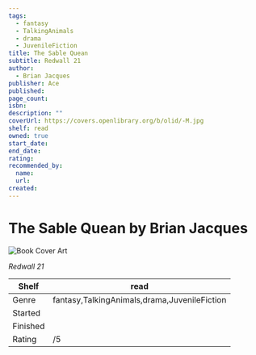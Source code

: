 ```yaml
---
tags:
  - fantasy
  - TalkingAnimals
  - drama
  - JuvenileFiction
title: The Sable Quean
subtitle: Redwall 21
author:
  - Brian Jacques
publisher: Ace
published:
page_count:
isbn:
description: ""
coverUrl: https://covers.openlibrary.org/b/olid/-M.jpg
shelf: read
owned: true
start_date:
end_date:
rating:
recommended_by:
  name:
  url:
created:
---
```


# The Sable Quean by Brian Jacques

![Book Cover Art](https://covers.openlibrary.org/b/olid/-M.jpg)

_Redwall 21_

| Shelf | read |
| --- | --- |
| Genre | fantasy,TalkingAnimals,drama,JuvenileFiction |
| Started |  |
| Finished |  |
| Rating | /5 |

